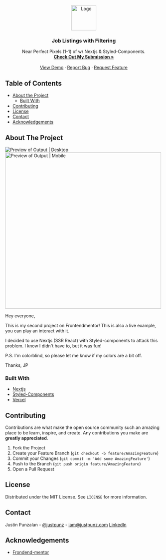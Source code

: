 <!-- PROJECT LOGO -->
<br />
<p align="center">
  <a href="https://www.frontendmentor.io/solutions/clean-responsive-layout-using-sass-and-bem-kkztYMmHK">
    <img src="https://miro.medium.com/max/1124/1*dWe_Ryn_omllG8E6eeuWEw.png" alt="Logo"  height="80">
  </a>

  <h3 align="center">Job Listings with Filtering</h3>

  <p align="center">
    Near Perfect Pixels (1-1) of  w/ Nextjs & Styled-Components.
    <br />
    <a href="https://www.frontendmentor.io/solutions/near-perfect-pixels-11-w-nextjs-and-styledcomponents-FYfg1bDZY"><strong>Check Out My Submission »</strong></a>
    <br />
    <br />
    <a href="https://job-listings-page-kdivh2qs3.vercel.app/">View Demo</a>
    ·
    <a href="https://github.com/justAdevTV/job-listings-page/issues">Report Bug</a>
    ·
    <a href="https://github.com/justAdevTV/job-listings-page/pulls">Request Feature</a>
  </p>
</p>

<!-- TABLE OF CONTENTS -->

## Table of Contents

- [About the Project](#about-the-project)
  - [Built With](#built-with)
- [Contributing](#contributing)
- [License](#license)
- [Contact](#contact)
- [Acknowledgements](#acknowledgements)

<!-- ABOUT THE PROJECT -->

## About The Project

<img src="https://i.imgur.com/TwWIdJS.png" alt="Preview of Output | Desktop">
<img height="500" src="https://i.imgur.com/ioDoaSc.png" alt="Preview of Output | Mobile ">

Hey everyone,

This is my second project on Frontendmentor! This is also a live example, you can play an interact with it.

I decided to use Nextjs (SSR React) with Styled-components to attack this problem. I know I didn't have to, but it was fun!

P.S. I'm colorblind, so please let me know if my colors are a bit off.

Thanks, JP

### Built With

- [Nextjs](https://nextjs.org/)
- [Styled-Components](https://styled-components.com/)
- [Vercel](https://vercel.com/)

<!-- CONTRIBUTING -->

## Contributing

Contributions are what make the open source community such an amazing place to be learn, inspire, and create. Any contributions you make are **greatly appreciated**.

1. Fork the Project
2. Create your Feature Branch (`git checkout -b feature/AmazingFeature`)
3. Commit your Changes (`git commit -m 'Add some AmazingFeature'`)
4. Push to the Branch (`git push origin feature/AmazingFeature`)
5. Open a Pull Request

<!-- LICENSE -->

## License

Distributed under the MIT License. See `LICENSE` for more information.

<!-- CONTACT -->

## Contact

Justin Punzalan - [@justpunz](https://twitter.com/justpunz) - iam@justpunz.com
[LinkedIn](https://www.linkedin.com/in/justin-punz/)

<!-- ACKNOWLEDGEMENTS -->

## Acknowledgements

- [Frondend-mentor](https://www.frontendmentor.io/)

<!-- MARKDOWN LINKS & IMAGES -->
<!-- https://www.markdownguide.org/basic-syntax/#reference-style-links -->

[contributors-shield]: https://img.shields.io/github/contributors/othneildrew/Best-README-Template.svg?style=flat-square
[contributors-url]: https://github.com/othneildrew/Best-README-Template/graphs/contributors
[forks-shield]: https://img.shields.io/github/forks/othneildrew/Best-README-Template.svg?style=flat-square
[forks-url]: https://github.com/othneildrew/Best-README-Template/network/members
[stars-shield]: https://img.shields.io/github/stars/othneildrew/Best-README-Template.svg?style=flat-square
[stars-url]: https://github.com/othneildrew/Best-README-Template/stargazers
[issues-shield]: https://img.shields.io/github/issues/othneildrew/Best-README-Template.svg?style=flat-square
[issues-url]: https://github.com/othneildrew/Best-README-Template/issues
[license-shield]: https://img.shields.io/github/license/othneildrew/Best-README-Template.svg?style=flat-square
[license-url]: https://github.com/othneildrew/Best-README-Template/blob/master/LICENSE.txt
[linkedin-shield]: https://img.shields.io/badge/-LinkedIn-black.svg?style=flat-square&logo=linkedin&colorB=555
[linkedin-url]: https://linkedin.com/in/othneildrew
[product-screenshot]: images/screenshot.png
